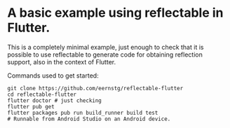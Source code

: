 # A basic example using reflectable in Flutter.

This is a completely minimal example, just enough to check that
it is possible to use reflectable to generate code for obtaining
reflection support, also in the context of Flutter.

Commands used to get started:

```console
git clone https://github.com/eernstg/reflectable-flutter
cd reflectable-flutter
flutter doctor # just checking
flutter pub get
flutter packages pub run build_runner build test
# Runnable from Android Studio on an Android device.
```
